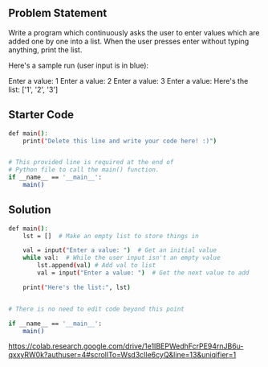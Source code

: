 ## Problem Statement

Write a program which continuously asks the user to enter values which are added one by one into a list. When the user presses enter without typing anything, print the list.

Here's a sample run (user input is in blue):

Enter a value: 1 
Enter a value: 2 
Enter a value: 3 
Enter a value: 
Here's the list: ['1', '2', '3']

## Starter Code

```bash
def main():
    print("Delete this line and write your code here! :)")


# This provided line is required at the end of
# Python file to call the main() function.
if __name__ == '__main__':
    main()
```

## Solution

```bash
def main():
    lst = []  # Make an empty list to store things in

    val = input("Enter a value: ")  # Get an initial value
    while val:  # While the user input isn't an empty value
        lst.append(val) # Add val to list
        val = input("Enter a value: ")  # Get the next value to add

    print("Here's the list:", lst)


# There is no need to edit code beyond this point

if __name__ == '__main__':
    main()
```

https://colab.research.google.com/drive/1e1IBEPWedhFcrPE94rnJB6u-qxxyRW0k?authuser=4#scrollTo=Wsd3cIle6cyQ&line=13&uniqifier=1
